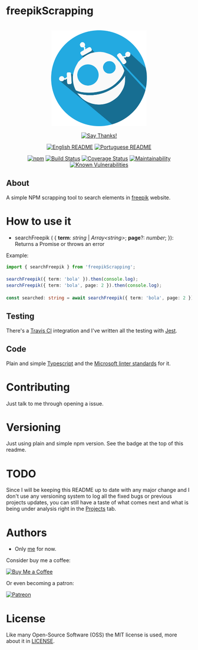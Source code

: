 # freepikScrapping

<div align = "center">
    <br>
    <img src="./others/img/logo/logo.png" height=260>
    <br>

[![Say Thanks!](https://img.shields.io/badge/Say%20Thanks-!-1EAEDB.svg?longCache=true&style=for-the-badge)](https://saythanks.io/to/Fazendaaa)

[![English README](https://img.shields.io/badge/Language-EN-blue.svg?longCache=true&style=for-the-badge)](./README.md)
[![Portuguese README](https://img.shields.io/badge/Linguagem-PT-green.svg?longCache=true&style=for-the-badge)](./docs/readme/README_PT.md)

[![npm](https://img.shields.io/npm/v/freepikScrapping.svg?style=flat-square)](https://www.npmjs.com/package/freepikScrapping)
[![Build Status](https://travis-ci.org/Fazendaaa/freepikScrapping.svg?branch=master)](https://travis-ci.org/Fazendaaa/freepikScrapping)
[![Coverage Status](https://coveralls.io/repos/github/Fazendaaa/freepikScrapping/badge.svg?branch=master)](https://coveralls.io/github/Fazendaaa/freepikScrapping?branch=master)
[![Maintainability](https://api.codeclimate.com/v1/badges/c6069aecd89bb086265c/maintainability)](https://codeclimate.com/github/Fazendaaa/freepikScrapping/maintainability)
[![Known Vulnerabilities](https://snyk.io/test/github/fazendaaa/freepikScrapping/badge.svg?targetFile=package.json)](https://snyk.io/test/github/fazendaaa/freepikScrapping?targetFile=package.json)

</div>

## About
A simple NPM scrapping tool to search elements in [freepik](https://br.freepik.com/) website.

# How to use it

* searchFreepik ( { __term__: _string_ | _Array<_string_>_; __page__?: _number_; }): Returns a Promise or throws an error

Example:

``` typescript
import { searchFreepik } from 'freepikScrapping';

searchFreepik({ term: 'bola' }).then(console.log);
searchFreepik({ term: 'bola', page: 2 }).then(console.log);

const searched: string = await searchFreepik({ term: 'bola', page: 2 });
```

## Testing
There's a [Travis CI](http://travis-ci.org/) integration and I've written all the testing with [Jest](https://facebook.github.io/jest/).

## Code
Plain and simple [Typescript](http://typescriptlang.org/) and the [Microsoft linter standards](https://github.com/Microsoft/tslint-microsoft-contrib) for it.

# Contributing
Just talk to me through opening a issue.

# Versioning
Just using plain and simple npm version. See the badge at the top of this readme. 

# TODO
Since I will be keeping this README up to date with any major change and I don't use any versioning system to log all the fixed bugs or previous projects updates, you can still have a taste of what comes next and what is being under analysis right in the [Projects](https://github.com/Fazendaaa/freepikScrapping/projects/) tab.

# Authors
* Only [me](https://github.com/Fazendaaa) for now.

Consider buy me a coffee:

[![Buy Me a Coffee](https://www.buymeacoffee.com/assets/img/custom_images/orange_img.png)](https://www.buymeacoffee.com/Fazenda)

Or even becoming a patron:

[![Patreon](https://c5.patreon.com/external/logo/become_a_patron_button.png)](https://www.patreon.com/Fazenda/overview)

# License
Like many Open-Source Software (OSS) the MIT license is used, more about it in [LICENSE](https://github.com/Fazendaaa/freepikScrapping/blob/master/LICENSE).
